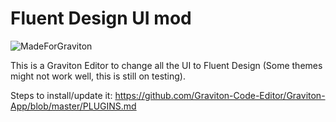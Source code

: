 # Fluent Design UI mod

![MadeForGraviton](https://raw.githubusercontent.com/Graviton-Code-Editor/website/master/src/badges/made_for_graviton.svg?sanitize=true)

This is a Graviton Editor to change all the UI to Fluent Design (Some themes might not work well, this is still on testing).

Steps to install/update it: 
https://github.com/Graviton-Code-Editor/Graviton-App/blob/master/PLUGINS.md

